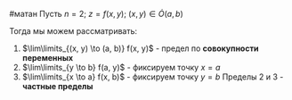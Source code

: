 #матан 
Пусть $n = 2; \ z = f(x, y); \ (x, y) \in \dot{O}(a, b)$

Тогда мы можем рассматривать:
1. $\lim\limits_{(x, y) \to (a, b)} f(x, y)$ - предел по **совокупности переменных**
2. $\lim\limits_{y \to b} f(a, y)$ - фиксируем точку $x = a$
3. $\lim\limits_{x \to a} f(x, b)$ - фиксируем точку $y = b$
Пределы 2 и 3 - **частные пределы**